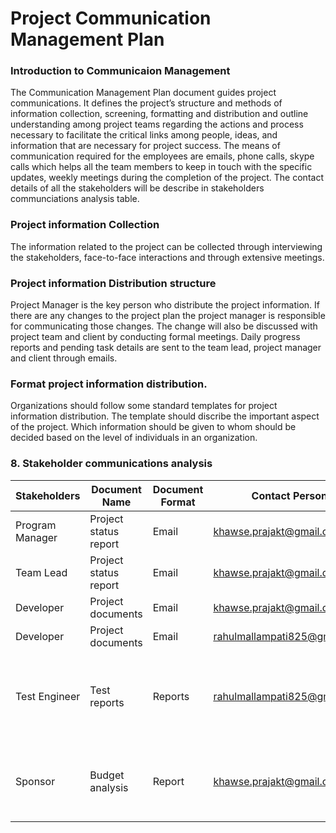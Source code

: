 # Project Communication Management Plan

### Introduction to Communicaion Management

The Communication Management Plan document guides project communications. It defines the project’s structure and methods of information collection, screening, formatting and distribution and outline understanding among project teams regarding the actions and process necessary to facilitate the critical links among people, ideas, and information that are necessary for project success.  The means of communication required for the employees are emails, phone calls, skype calls which helps all the team members to keep in touch with the specific updates, weekly meetings during the completion of the project. The contact details of all the stakeholders will be describe in stakeholders communciations analysis table.


### Project information Collection 

The information related to the project can be collected through interviewing the stakeholders, face-to-face interactions and through extensive meetings.


### Project information Distribution structure 

Project Manager is the key person who distribute the project information. If there are any changes to the project plan  the project manager is responsible for communicating those changes. The change will also be discussed with project team and client by conducting formal meetings. Daily progress reports and pending task details are sent to the team lead, project manager and client through emails.


### Format project information distribution.

Organizations should follow some standard templates for project information distribution. The template should discribe the important aspect of the project. Which information should be given to whom should be decided based on the level of individuals in an organization.




### 8. Stakeholder communications analysis
 
Stakeholders|Document Name|Document Format|Contact Person|Due Date|
---|---|--|--|--|
Program Manager	|Project status report |Email |khawse.prajakt@gmail.com |Every week
Team Lead |Project status report |Email |khawse.prajakt@gmail.com |Every week
Developer |Project documents |Email |khawse.prajakt@gmail.com |Every week
Developer |Project documents |Email |rahulmallampati825@gmail.com| Every week 
Test Engineer |Test reports |Reports |rahulmallampati825@gmail.com |End of the each task and unit testing
Sponsor |Budget analysis |Report |khawse.prajakt@gmail.com |One month before the project starts